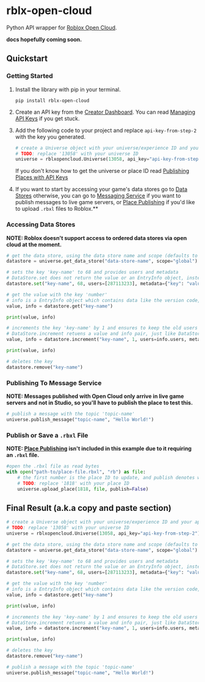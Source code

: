# rblx-open-cloud
 
Python API wrapper for [Roblox Open Cloud](https://create.roblox.com/docs/open-cloud/index).

**docs hopefully coming soon.**

## Quickstart

### Getting Started

1. Install the library with pip in your terminal.
    ```console
    pip install rblx-open-cloud
    ```

2. Create an API key from the [Creator Dashboard](https://create.roblox.com/credentials). You can read [Managing API Keys](https://create.roblox.com/docs/open-cloud/managing-api-keys) if you get stuck.

3. Add the following code to your project and replace `api-key-from-step-2` with the key you generated.
    ```py
    # create a Universe object with your universe/experience ID and your api key
    # TODO: replace '13058' with your universe ID
    universe = rblxopencloud.Universe(13058, api_key="api-key-from-step-2")
    ```
    If you don't know how to get the universe or place ID read [Publishing Places with API Keys](https://create.roblox.com/docs/open-cloud/publishing-places-with-api-keys#:~:text=Find%20the%20experience,is%206985028626.)

4. If you want to start by accessing your game's data stores go to [Data Stores](#accessing-data-stores) otherwise, you can go to [Messaging Service](#publishing-to-message-service) if you want to publish messages to live game servers, or [Place Publishing](#publish-or-save-a-rbxl-file) if you'd like to upload `.rbxl` files to Roblox.**

### Accessing Data Stores
**NOTE: Roblox doesn't support access to ordered data stores via open cloud at the moment.**
```py
# get the data store, using the data store name and scope (defaults to global)
datastore = universe.get_data_store("data-store-name", scope="global")

# sets the key 'key-name' to 68 and provides users and metadata
# DataStore.set does not return the value or an EntryInfo object, instead it returns a EntryVersion object.
datastore.set("key-name", 68, users=[287113233], metadata={"key": "value"})

# get the value with the key 'number'
# info is a EntryInfo object which contains data like the version code, metadata, userids and timestamps.
value, info = datastore.get("key-name")

print(value, info)

# increments the key 'key-name' by 1 and ensures to keep the old users and metadata
# DataStore.increment retuens a value and info pair, just like DataStore.get and unlike DataStore.set
value, info = datastore.increment("key-name", 1, users=info.users, metadata=info.metadata)

print(value, info)

# deletes the key
datastore.remove("key-name")
```

### Publishing To Message Service
**NOTE: Messages published with Open Cloud only arrive in live game servers and not in Studio, so you'll have to publish the place to test this.**
```py
# publish a message with the topic 'topic-name'
universe.publish_message("topic-name", "Hello World!")
```

### Publish or Save a `.rbxl` File
**NOTE: [Place Publishing](#publish-or-save-a-rbxl-file) isn't included in this example due to it requiring an `.rbxl` file.**
```py
#open the .rbxl file as read bytes
with open("path-to/place-file.rbxl", "rb") as file:
    # the first number is the place ID to update, and publish denotes wether to publish or save the place.
    # TODO: replace '1818' with your place ID
    universe.upload_place(1818, file, publish=False)
```
## Final Result (a.k.a copy and paste section)
```py
# create a Universe object with your universe/experience ID and your api key
# TODO: replace '13058' with your universe ID
universe = rblxopencloud.Universe(13058, api_key="api-key-from-step-2")

# get the data store, using the data store name and scope (defaults to global)
datastore = universe.get_data_store("data-store-name", scope="global")

# sets the key 'key-name' to 68 and provides users and metadata
# DataStore.set does not return the value or an EntryInfo object, instead it returns a EntryVersion object.
datastore.set("key-name", 68, users=[287113233], metadata={"key": "value"})

# get the value with the key 'number'
# info is a EntryInfo object which contains data like the version code, metadata, userids and timestamps.
value, info = datastore.get("key-name")

print(value, info)

# increments the key 'key-name' by 1 and ensures to keep the old users and metadata
# DataStore.increment retuens a value and info pair, just like DataStore.get and unlike DataStore.set
value, info = datastore.increment("key-name", 1, users=info.users, metadata=info.metadata)

print(value, info)

# deletes the key
datastore.remove("key-name")

# publish a message with the topic 'topic-name'
universe.publish_message("topic-name", "Hello World!")
```